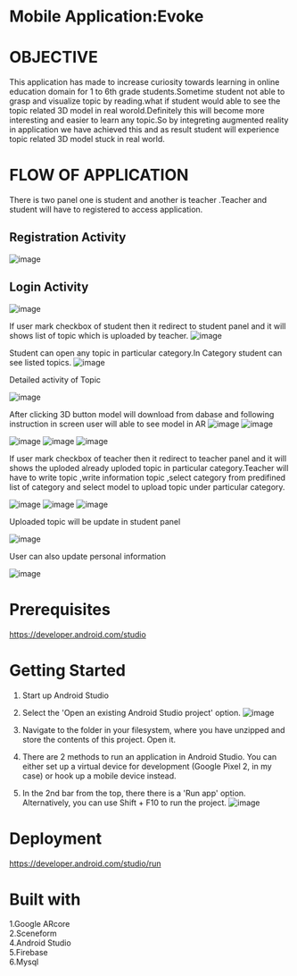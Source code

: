 # Mobile Application:Evoke

# OBJECTIVE
This application has made to increase curiosity towards learning in online education domain for 1 to 6th grade students.Sometime student not able to grasp and visualize topic by reading.what if student would able to see the topic related 3D model in real worold.Definitely this will become more interesting and easier to learn any topic.So by integreting 
augmented reality in application we have achieved this and as result student will experience topic related 3D model stuck in real world.


# FLOW OF APPLICATION
There is two panel one is student and another is teacher .Teacher and student will have to registered to access application.


## Registration Activity
![image](https://user-images.githubusercontent.com/61896510/134202984-bf9487b5-e9e5-4f56-a406-309634b3a115.png)


## Login Activity
![image](https://user-images.githubusercontent.com/61896510/134203206-80c125c7-d6ea-445d-bdee-459a5e50c2fd.png)


If user mark checkbox of student then it redirect to student panel and it will shows list of topic which is uploaded by teacher.
![image](https://user-images.githubusercontent.com/61896510/134203456-d9462033-ee2f-410d-9cd5-4075e39e6985.png)


Student can open any topic in particular category.In Category student can see listed topics.
![image](https://user-images.githubusercontent.com/61896510/134204478-6b42d39c-e8e6-4890-8e4d-a78948005ca0.png)

Detailed activity of Topic

![image](https://user-images.githubusercontent.com/61896510/134204552-f07bfdb2-aae6-4b1c-a737-ce060d171eb0.png)


After clicking 3D button model will download from dabase and following instruction in screen user will able to see model in AR
![image](https://user-images.githubusercontent.com/61896510/134207610-1487b8c2-016b-4d20-b1fe-84b226d8c583.png)  ![image](https://user-images.githubusercontent.com/61896510/134207738-44437e71-0df7-46d4-b430-827ad695e9cd.png)

![image](https://user-images.githubusercontent.com/61896510/134207790-5ecbd074-948b-499f-9d6a-f44ffe531aae.png)   ![image](https://user-images.githubusercontent.com/61896510/134207856-b5675274-4aaa-44af-bf1e-7892defa993e.png)   ![image](https://user-images.githubusercontent.com/61896510/134207913-825ec04f-b78f-4931-8c4a-6c4ddcb5d495.png)




If user mark checkbox of teacher then it redirect to teacher panel and it will shows the uploded already uploded topic in particular category.Teacher will have to write topic ,write information topic ,select category from predifined list of category and select model to upload topic under particular category.


![image](https://user-images.githubusercontent.com/61896510/134205615-def6af4a-3380-4042-a2ce-4e375ec7fa9a.png)  ![image](https://user-images.githubusercontent.com/61896510/134205686-f3c57dd9-ebc9-45fc-9630-65668a1b2f10.png)   ![image](https://user-images.githubusercontent.com/61896510/134205828-34b7996a-da35-4183-9154-01aa4a7f09e4.png)


Uploaded topic will be update in student panel

![image](https://user-images.githubusercontent.com/61896510/134207201-e1b49384-3c09-4844-883f-d7e6e7ce14e6.png)


User can also update personal information


![image](https://user-images.githubusercontent.com/61896510/134204695-1dea96aa-ae5f-43ba-bd0d-67a18bc9b26d.png)



# Prerequisites
https://developer.android.com/studio


# Getting Started
1. Start up Android Studio

2. Select the 'Open an existing Android Studio project' option.
![image](https://user-images.githubusercontent.com/61896510/134210463-a58a53d8-6b07-49ca-81f4-c951ebb69696.png)

3. Navigate to the folder in your filesystem, where you have unzipped and store the contents of this project. Open it.

4. There are 2 methods to run an application in Android Studio. You can either set up a virtual device for development (Google Pixel 2, in my case) or hook up a mobile device instead.
5. In the 2nd bar from the top, there there is a 'Run app' option. Alternatively, you can use Shift + F10 to run the project.
![image](https://user-images.githubusercontent.com/61896510/134210503-741f1bde-3062-4256-96ab-842ba3104790.png)


# Deployment
https://developer.android.com/studio/run

# Built with
1.Google ARcore </br>
2.Sceneform  </br>
4.Android Studio </br>
5.Firebase </br>
6.Mysql </br>

 
 
 

 
 
 
 
